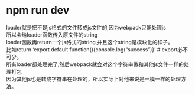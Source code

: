 # npm run dev  <br/>
loader就是把不是js格式的文件转成js文件的,因为webpack只能处理js <br/>
所以会给loader函数传入原文件的string  <br/>
loader函数再return一个js格式的string,并且这个string是模块化的样子。 <br/>
比如return ‘export default function(){console.log(“success”)}’ #  export必不可少。<br/>
所有loader都处理完了,然后webpack就会对这个字符串做和其他js文件一样的处理打包<br/>
因为其他js也是转成字符串在处理的，所以实际上对他来说是一模一样的处理方法。<br/>
